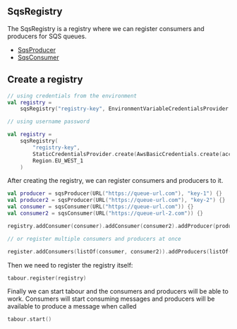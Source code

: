 ## SqsRegistry

The SqsRegistry is a registry where we can register consumers and producers for SQS queues.

- [SqsProducer](producer.md)
- [SqsConsumer](consumer.md)

## Create a registry

```kotlin
// using credentials from the environment
val registry =
    sqsRegistry("registry-key", EnvironmentVariableCredentialsProvider.create(), Region.EU_WEST_1)

// using username password

val registry =
    sqsRegistry(
        "registry-key",
        StaticCredentialsProvider.create(AwsBasicCredentials.create(accessKey, secretKey)),
        Region.EU_WEST_1
    )
```

After creating the registry, we can register consumers and producers to it.

```kotlin
val producer = sqsProducer(URL("https://queue-url.com"), "key-1") {}
val producer2 = sqsProducer(URL("https://queue-url.com"), "key-2") {}
val consumer = sqsConsumer(URL("https://queue-url.com")) {}
val consumer2 = sqsConsumer(URL("https://queue-url-2.com")) {}

registry.addConsumer(consumer).addConsumer(consumer2).addProducer(producer).addProducer(producer2)

// or register multiple consumers and producers at once

register.addConsumers(listOf(consumer, consumer2)).addProducers(listOf(producer, producer2))
```

Then we need to register the registry itself:

```kotlin
tabour.register(registry)
```

Finally we can start tabour and the consumers and producers will be able to work. Consumers will start consuming
messages and producers will be available to produce a message when called

```kotlin
tabour.start()
```
